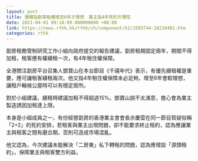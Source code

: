 ```yaml
---
layout: post
title: 團體指劏房租權增至6年才理想　業主指4年死約欠彈性
date: 2021-04-01 09:18:09.000000000 +08:00
link: https://news.rthk.hk/rthk/ch/component/k2/1583744-20210401.htm
categories: rthk
---
```


劏房租務管制研究工作小組向政府提交的報告建議，劏房租期固定兩年，期間不得加租，租客應有權續租一次，有4年租住權保障。

全港關注劏房平台召集人鄧寶山在本台節目《千禧年代》表示，有優先續租權是重要，應可讓租客續租兩次。他又指4年租住權保障未必足夠，增至6年會較理想，讓租戶輪候公屋時可以有穩定居所。

對於小組建議，續租時建議加租不得超過15%。鄧寶山說不太滿意，擔心會為業主製造誘因加租達上限。

本身是小組成員之一，有份經營劏房的香港業主會會長佘慶雲在同一節目質疑俗稱「2+2」的死約安排，若租客與業主出現問題，卻不能要求終止租約，認為應讓業主與租客之間有磨合期，否則可造成市場混亂。

他又認為，今次建議未能解決「二房東」私下轉租的問題，認為應增設「源頭租約」，保障業主與租客雙方利益。
